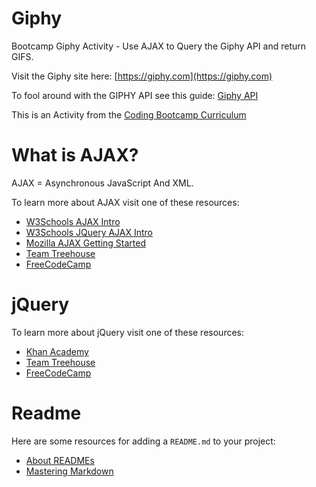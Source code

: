 # Giphy
Bootcamp Giphy Activity - Use AJAX to Query the Giphy API and return GIFS.

Visit the  Giphy site here: [https://giphy.com](https://giphy.com)

To fool around with the GIPHY API see this guide: [Giphy API](https://github.com/Giphy)

This is an Activity from the [Coding Bootcamp Curriculum](https://github.com/coding-boot-camp/curriculum-resources)

# What is AJAX?
AJAX = Asynchronous JavaScript And XML.

To learn more about AJAX visit one of these resources:
* [W3Schools AJAX Intro](http://www.w3schools.com/xml/ajax_intro.asp)
* [W3Schools JQuery AJAX Intro](https://www.w3schools.com/jquery/jquery_ajax_intro.asp)
* [Mozilla AJAX Getting Started](https://developer.mozilla.org/en-US/docs/AJAX/Getting_Started)
* [Team Treehouse](#teamtreehouse)
* [FreeCodeCamp](https://www.freecodecamp.com)

# jQuery
To learn more about jQuery visit one of these resources:
* [Khan Academy](https://www.khanacademy.org/computing/computer-programming/html-js-jquery)
* [Team Treehouse](#teamtreehouse)
* [FreeCodeCamp](#freecodecamp)

# Readme
Here are some resources for adding a `README.md` to your project:
* [About READMEs](https://help.github.com/articles/about-readmes/)
* [Mastering Markdown](https://guides.github.com/features/mastering-markdown/)

